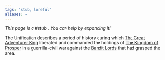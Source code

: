 ```yaml
---
tags: "stub, loreful"
aliases: ~
---
```


*This page is a #stub . You can help by expanding it!*

The Unification describes a period of history during which [The Great Adventurer King](..\..\..\..\..\..\..\Game%20Notes\NPCs\ala%20Alaturmen\High%20Power\Nobles%20of%20Prosper%20NPCs\Arthur%20Simonson.md) liberated and commanded the holdings of [The Kingdom of Prosper](..\The%20Kingdom%20of%20Prosper.md) in a guerrilla-civil war against the [Bandit Lords](Bandit%20Lords.md) that had grasped the area.
